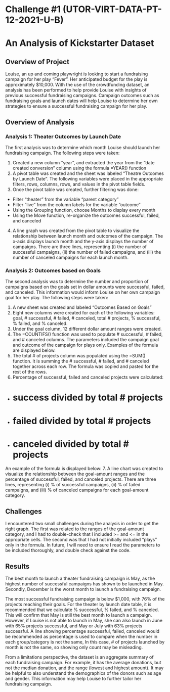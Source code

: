 # Challenge #1 (UTOR-VIRT-DATA-PT-12-2021-U-B)

# An Analysis of Kickstarter Dataset 

## Overview of Project 

Louise, an up and coming playwright is looking to start a fundraising campaign for her play “Fever”. Her anticipated budget for the play is approximately $10,000. With the use of the crowdfunding dataset, an analysis has been performed to help provide Louise with insights of previous successful fundraising campaigns. Campaign outcomes such as fundraising goals and launch dates will help Louise to determine her own strategies to ensure a successful fundraising campaign for her play. 

## Overview of Analysis

### Analysis 1: Theater Outcomes by Launch Date

The first analysis was to determine which month Louise should launch her fundraising campaign. The following steps were taken: 
1.	Created a new column “year”, and extracted the year from the “date created conversion” column using the formula =YEAR() function
2.	A pivot table was created and the sheet was labeled “Theatre Outcomes by Launch Date”. The following variables were placed in the appropriate filters, rows, columns, rows, and values in the pivot table fields. 
3.	Once the pivot table was created, further filtering was done: 
-	Filter “theater” from the variable “parent category”
-	Filter “live” from the column labels for the variable “outcome” 
-	Using the Grouping function, choose Months to display every month
-	Using the Move function, re-organize the outcomes successful, failed, and canceled 
4.	A line graph was created from the pivot table to visualize the relationship between launch month and outcomes of the campaign. The x-axis displays launch month and the y-axis displays the number of campaigns. There are three lines, representing (i) the number of successful campaigns, (ii) the number of failed campaigns, and (iii) the number of canceled campaigns for each launch month. 

### Analysis 2: Outcomes based on Goals 

The second analysis was to determine the number and proportion of campaigns based on the goals set in dollar amounts were successful, failed, and canceled. This information would inform Louise on her own campaign goal for her play. The following steps were taken: 
1.	A new sheet was created and labeled “Outcomes Based on Goals”
2.	Eight new columns were created for each of the following variables: goal, # successful, # failed, # canceled, total # projects, % successful, % failed, and % canceled. 
3.	Under the goal column, 12 different dollar amount ranges were created. 
4.	The =COUNTIFS() function was used to populate # successful, # failed, and # canceled columns. The parameters included the campaign goal and outcome of the campaign for plays only. Examples of the formula are displayed below.
5.	The total # of projects column was populated using the =SUM() function. It is summing the # successful, # failed, and # canceled together across each row. The formula was copied and pasted for the rest of the rows. 
6.	Percentage of successful, failed and canceled projects were calculated: 
-	# success divided by total # projects 
-	# failed divided by total # projects 
-	# canceled divided by total # projects 
An example of the formula is displayed below: 
7.	A line chart was created to visualize the relationship between the goal-amount ranges and the percentage of successful, failed, and canceled projects. There are three lines, representing (i) % of successful campaigns, (ii) % of failed campaigns, and (iii) % of canceled campaigns for each goal-amount category. 

## Challenges
I encountered two small challenges during the analysis in order to get the right graph. The first was related to the ranges of the goal-amount category, and I had to double-check that I included >= and <= in the appropriate cells. The second was that I had not initially included “plays” only in the formula. In future, I will need to ensure I read the parameters to be included thoroughly, and double check against the code. 

## Results
The best month to launch a theater fundraising campaign is May, as the highest number of successful campaigns has shown to be launched in May. Secondly, December is the worst month to launch a fundraising campaign. 

The most successful fundraising campaign is below $1,000, with 76% of the projects reaching their goals. 
For the theater by launch date table, it is recommended that we calculate % successful, % failed, and % canceled. This will confirm that May is still the best month to launch a campaign. However, if Louise is not able to launch in May, she can also launch in June with 65% projects successful, and May or July with 63% projects successful. A line showing percentage successful, failed, canceled would be recommended as percentage is used to compare when the number in each group/category is not the same, In this case, # of projects launched by month is not the same, so showing only count may be misleading. 

From a limitations perspective, the dataset is an aggregate summary of each fundraising campaign. For example, it has the average donations, but not the median donation, and the range (lowest and highest amount). It may be helpful to also understand the demographics of the donors such as age and gender. This information may help Louise to further tailor her fundraising campaign.

